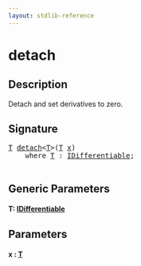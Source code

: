 ```yaml
---
layout: stdlib-reference
---
```


# detach

## Description

Detach and set derivatives to zero.




## Signature 

<pre>
<a href="detach.html#typeparam-T" class="code_type">T</a> <a href="detach.html">detach</a>&lt;<a href="detach.html#typeparam-T" class="code_type">T</a>&gt;(<a href="detach.html#typeparam-T" class="code_type">T</a> <a href="detach.html#decl-x" class="code_param">x</a>)
    <span class='code_keyword'>where</span> <a href="detach.html#typeparam-T" class="code_type">T</a> : <a href="index.html" class="code_type">IDifferentiable</a>;

</pre>

## Generic Parameters

####  <a id="typeparam-T"></a>T: [IDifferentiable](../interfaces/idifferentiable-01/index)

## Parameters

####  <a id="decl-x"></a>x  : [T](detach#typeparam-T)

